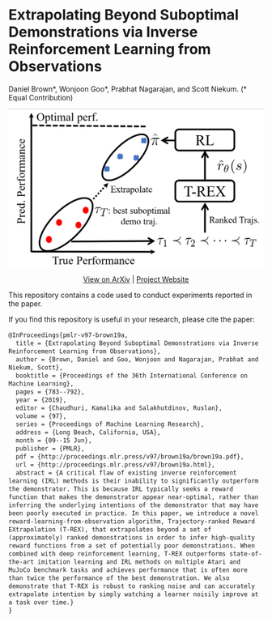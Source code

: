 # Extrapolating Beyond Suboptimal Demonstrations via Inverse Reinforcement Learning from Observations

Daniel Brown*, Wonjoon Goo*, Prabhat Nagarajan, and Scott Niekum. (* Equal Contribution)

<p align=center>
  <img src='assets/trex_flowchart.PNG' width=600>
</p>

<p align="center">
  <a href="https://arxiv.org/abs/1904.06387">View on ArXiv</a> |
  <a href="https://hiwonjoon.github.io/ICML2019-TREX">Project Website</a>
</p>


This repository contains a code used to conduct experiments reported in the paper.

If you find this repository is useful in your research, please cite the paper:
```
@InProceedings{pmlr-v97-brown19a,
  title = {Extrapolating Beyond Suboptimal Demonstrations via Inverse Reinforcement Learning from Observations},
  author = {Brown, Daniel and Goo, Wonjoon and Nagarajan, Prabhat and Niekum, Scott},
  booktitle = {Proceedings of the 36th International Conference on Machine Learning},
  pages = {783--792},
  year = {2019},
  editor = {Chaudhuri, Kamalika and Salakhutdinov, Ruslan},
  volume = {97},
  series = {Proceedings of Machine Learning Research},
  address = {Long Beach, California, USA},
  month = {09--15 Jun},
  publisher = {PMLR},
  pdf = {http://proceedings.mlr.press/v97/brown19a/brown19a.pdf},
  url = {http://proceedings.mlr.press/v97/brown19a.html},
  abstract = {A critical flaw of existing inverse reinforcement learning (IRL) methods is their inability to significantly outperform the demonstrator. This is because IRL typically seeks a reward function that makes the demonstrator appear near-optimal, rather than inferring the underlying intentions of the demonstrator that may have been poorly executed in practice. In this paper, we introduce a novel reward-learning-from-observation algorithm, Trajectory-ranked Reward EXtrapolation (T-REX), that extrapolates beyond a set of (approximately) ranked demonstrations in order to infer high-quality reward functions from a set of potentially poor demonstrations. When combined with deep reinforcement learning, T-REX outperforms state-of-the-art imitation learning and IRL methods on multiple Atari and MuJoCo benchmark tasks and achieves performance that is often more than twice the performance of the best demonstration. We also demonstrate that T-REX is robust to ranking noise and can accurately extrapolate intention by simply watching a learner noisily improve at a task over time.}
}
```
